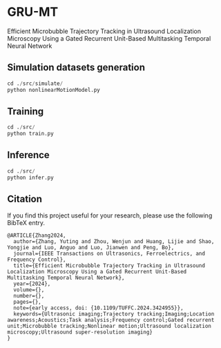 # GRU-MT
Efficient Microbubble Trajectory Tracking in Ultrasound Localization Microscopy Using a Gated Recurrent Unit-Based Multitasking Temporal Neural Network

## Simulation datasets generation
```python
cd ./src/simulate/
python nonlinearMotionModel.py
```

## Training
```python
cd ./src/
python train.py
```

## Inference
```python
cd ./src/
python infer.py
```

## Citation
If you find this project useful for your research, please use the following BibTeX entry.

```
@ARTICLE{Zhang2024,
  author={Zhang, Yuting and Zhou, Wenjun and Huang, Lijie and Shao, Yongjie and Luo, Anguo and Luo, Jianwen and Peng, Bo},
  journal={IEEE Transactions on Ultrasonics, Ferroelectrics, and Frequency Control}, 
  title={Efficient Microbubble Trajectory Tracking in Ultrasound Localization Microscopy Using a Gated Recurrent Unit-Based Multitasking Temporal Neural Network}, 
  year={2024},
  volume={},
  number={},
  pages={},
  note={early access, doi: {10.1109/TUFFC.2024.3424955}},
  keywords={Ultrasonic imaging;Trajectory tracking;Imaging;Location awareness;Acoustics;Task analysis;Frequency control;Gated recurrent unit;Microbubble tracking;Nonlinear motion;Ultrasound localization microscopy;Ultrasound super-resolution imaging}
}
```
